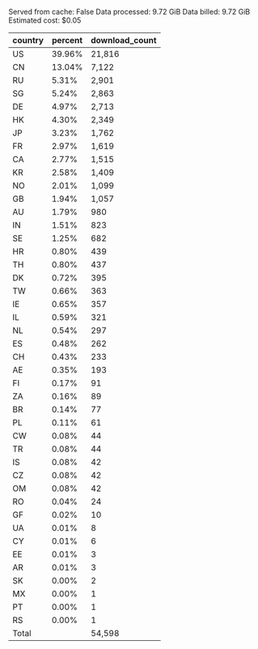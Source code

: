 Served from cache: False
Data processed: 9.72 GiB
Data billed: 9.72 GiB
Estimated cost: $0.05

| country | percent | download_count |
| ------- | ------- | -------------- |
| US      |  39.96% |         21,816 |
| CN      |  13.04% |          7,122 |
| RU      |   5.31% |          2,901 |
| SG      |   5.24% |          2,863 |
| DE      |   4.97% |          2,713 |
| HK      |   4.30% |          2,349 |
| JP      |   3.23% |          1,762 |
| FR      |   2.97% |          1,619 |
| CA      |   2.77% |          1,515 |
| KR      |   2.58% |          1,409 |
| NO      |   2.01% |          1,099 |
| GB      |   1.94% |          1,057 |
| AU      |   1.79% |            980 |
| IN      |   1.51% |            823 |
| SE      |   1.25% |            682 |
| HR      |   0.80% |            439 |
| TH      |   0.80% |            437 |
| DK      |   0.72% |            395 |
| TW      |   0.66% |            363 |
| IE      |   0.65% |            357 |
| IL      |   0.59% |            321 |
| NL      |   0.54% |            297 |
| ES      |   0.48% |            262 |
| CH      |   0.43% |            233 |
| AE      |   0.35% |            193 |
| FI      |   0.17% |             91 |
| ZA      |   0.16% |             89 |
| BR      |   0.14% |             77 |
| PL      |   0.11% |             61 |
| CW      |   0.08% |             44 |
| TR      |   0.08% |             44 |
| IS      |   0.08% |             42 |
| CZ      |   0.08% |             42 |
| OM      |   0.08% |             42 |
| RO      |   0.04% |             24 |
| GF      |   0.02% |             10 |
| UA      |   0.01% |              8 |
| CY      |   0.01% |              6 |
| EE      |   0.01% |              3 |
| AR      |   0.01% |              3 |
| SK      |   0.00% |              2 |
| MX      |   0.00% |              1 |
| PT      |   0.00% |              1 |
| RS      |   0.00% |              1 |
| Total   |         |         54,598 |

